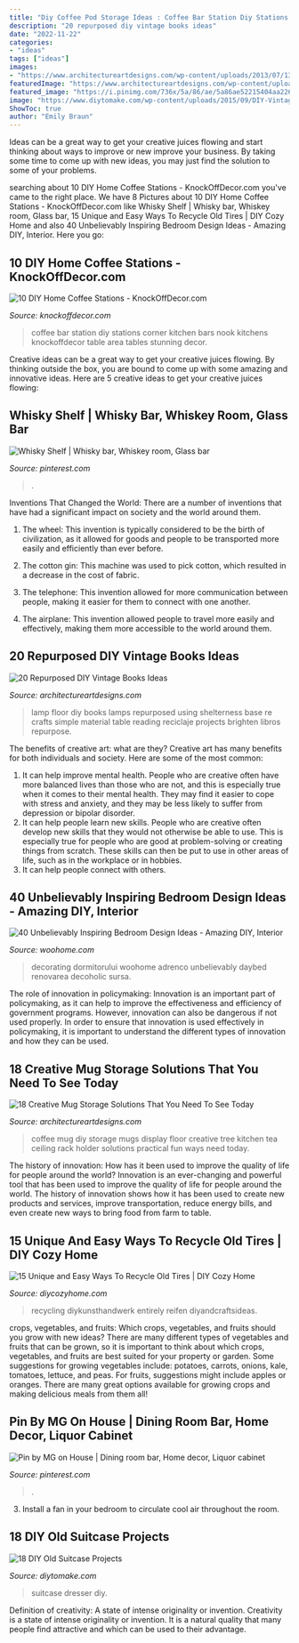 ```yaml
---
title: "Diy Coffee Pod Storage Ideas : Coffee Bar Station Diy Stations Corner Kitchen Bars Nook Kitchens Knockoffdecor Table Area Tables Stunning Decor"
description: "20 repurposed diy vintage books ideas"
date: "2022-11-22"
categories:
- "ideas"
tags: ["ideas"]
images:
- "https://www.architectureartdesigns.com/wp-content/uploads/2013/07/1328.jpg"
featuredImage: "https://www.architectureartdesigns.com/wp-content/uploads/2016/09/17-35.jpg"
featured_image: "https://i.pinimg.com/736x/5a/86/ae/5a86ae52215404aa22679453e3a30e40.jpg"
image: "https://www.diytomake.com/wp-content/uploads/2015/09/DIY-Vintage-Suitcase-Dresser.jpg"
ShowToc: true
author: "Emily Braun"
---
```



Ideas can be a great way to get your creative juices flowing and start thinking about ways to improve or new improve your business. By taking some time to come up with new ideas, you may just find the solution to some of your problems.

	

		
searching about 10 DIY Home Coffee Stations - KnockOffDecor.com you've came to the right place. We have 8 Pictures about 10 DIY Home Coffee Stations - KnockOffDecor.com like Whisky Shelf | Whisky bar, Whiskey room, Glass bar, 15 Unique and Easy Ways To Recycle Old Tires | DIY Cozy Home and also 40 Unbelievably Inspiring Bedroom Design Ideas - Amazing DIY, Interior. Here you go:
		
    
## 10 DIY Home Coffee Stations - KnockOffDecor.com

<img loading=lazy src="https://knockoffdecor.com/wp-content/uploads/2017/01/coffeebar3-650x1013.jpg" onerror="this.onerror=null;this.src='https://tse1.mm.bing.net/th?id=OIP.ePaz15C6Pvfn6lSiJhJZYQHaLi&amp;pid=15.1';" alt="10 DIY Home Coffee Stations - KnockOffDecor.com">

_Source: knockoffdecor.com_

>coffee bar station diy stations corner kitchen bars nook kitchens knockoffdecor table area tables stunning decor. 

	

Creative ideas can be a great way to get your creative juices flowing. By thinking outside the box, you are bound to come up with some amazing and innovative ideas. Here are 5 creative ideas to get your creative juices flowing: 

    
## Whisky Shelf | Whisky Bar, Whiskey Room, Glass Bar

<img loading=lazy src="https://i.pinimg.com/736x/5a/86/ae/5a86ae52215404aa22679453e3a30e40.jpg" onerror="this.onerror=null;this.src='https://tse3.mm.bing.net/th?id=OIP.j6e92rRoYCfzsd4WMaLDVAHaJ3&amp;pid=15.1';" alt="Whisky Shelf | Whisky bar, Whiskey room, Glass bar">

_Source: pinterest.com_

>. 

	

Inventions That Changed the World: There are a number of inventions that have had a significant impact on society and the world around them.
1. The wheel: This invention is typically considered to be the birth of civilization, as it allowed for goods and people to be transported more easily and efficiently than ever before.
2. The cotton gin: This machine was used to pick cotton, which resulted in a decrease in the cost of fabric.

3. The telephone: This invention allowed for more communication between people, making it easier for them to connect with one another.

4. The airplane: This invention allowed people to travel more easily and effectively, making them more accessible to the world around them.

    
## 20 Repurposed DIY Vintage Books Ideas

<img loading=lazy src="https://www.architectureartdesigns.com/wp-content/uploads/2013/07/1328.jpg" onerror="this.onerror=null;this.src='https://tse2.mm.bing.net/th?id=OIP.CTft2INDAO4N787n1lT4CAHaJ3&amp;pid=15.1';" alt="20 Repurposed DIY Vintage Books Ideas">

_Source: architectureartdesigns.com_

>lamp floor diy books lamps repurposed using shelterness base re crafts simple material table reading reciclaje projects brighten libros repurpose. 

	

The benefits of creative art: what are they?
Creative art has many benefits for both individuals and society. Here are some of the most common: 
1) It can help improve mental health. People who are creative often have more balanced lives than those who are not, and this is especially true when it comes to their mental health. They may find it easier to cope with stress and anxiety, and they may be less likely to suffer from depression or bipolar disorder.
2) It can help people learn new skills. People who are creative often develop new skills that they would not otherwise be able to use. This is especially true for people who are good at problem-solving or creating things from scratch. These skills can then be put to use in other areas of life, such as in the workplace or in hobbies.
3) It can help people connect with others.

    
## 40 Unbelievably Inspiring Bedroom Design Ideas - Amazing DIY, Interior

<img loading=lazy src="https://www.woohome.com/wp-content/uploads/2014/01/Wonderful-Bedroom-Design-Ideas-25.jpg" onerror="this.onerror=null;this.src='https://tse4.mm.bing.net/th?id=OIP.XXnlCkCaZVCiGzQuTnhzJAHaLH&amp;pid=15.1';" alt="40 Unbelievably Inspiring Bedroom Design Ideas - Amazing DIY, Interior">

_Source: woohome.com_

>decorating dormitorului woohome adrenco unbelievably daybed renovarea decoholic sursa. 

	

The role of innovation in policymaking:
Innovation is an important part of policymaking, as it can help to improve the effectiveness and efficiency of government programs. However, innovation can also be dangerous if not used properly. In order to ensure that innovation is used effectively in policymaking, it is important to understand the different types of innovation and how they can be used.

    
## 18 Creative Mug Storage Solutions That You Need To See Today

<img loading=lazy src="https://www.architectureartdesigns.com/wp-content/uploads/2016/09/17-35.jpg" onerror="this.onerror=null;this.src='https://tse4.mm.bing.net/th?id=OIP.GZhy9VZmbDjGnp6LUsZp-AHaJ4&amp;pid=15.1';" alt="18 Creative Mug Storage Solutions That You Need To See Today">

_Source: architectureartdesigns.com_

>coffee mug diy storage mugs display floor creative tree kitchen tea ceiling rack holder solutions practical fun ways need today. 

	

The history of innovation: How has it been used to improve the quality of life for people around the world?
Innovation is an ever-changing and powerful tool that has been used to improve the quality of life for people around the world. The history of innovation shows how it has been used to create new products and services, improve transportation, reduce energy bills, and even create new ways to bring food from farm to table.

    
## 15 Unique And Easy Ways To Recycle Old Tires | DIY Cozy Home

<img loading=lazy src="http://diycozyhome.com/wp-content/uploads/2016/05/tire-chair.jpg" onerror="this.onerror=null;this.src='https://tse3.mm.bing.net/th?id=OIP.R0oy7-puvzXilux5lQe8LwHaJ4&amp;pid=15.1';" alt="15 Unique and Easy Ways To Recycle Old Tires | DIY Cozy Home">

_Source: diycozyhome.com_

>recycling diykunsthandwerk entirely reifen diyandcraftsideas. 

	

crops, vegetables, and fruits: Which crops, vegetables, and fruits should you grow with new ideas?
There are many different types of vegetables and fruits that can be grown, so it is important to think about which crops, vegetables, and fruits are best suited for your property or garden. Some suggestions for growing vegetables include: potatoes, carrots, onions, kale, tomatoes, lettuce, and peas. For fruits, suggestions might include apples or oranges. There are many great options available for growing crops and making delicious meals from them all!

    
## Pin By MG On House | Dining Room Bar, Home Decor, Liquor Cabinet

<img loading=lazy src="https://i.pinimg.com/736x/1a/4e/29/1a4e290efcc9e3efb0d9b486a408289a.jpg" onerror="this.onerror=null;this.src='https://tse1.mm.bing.net/th?id=OIP.fVZG0sqai8KWnxKYeTb3_AHaJ3&amp;pid=15.1';" alt="Pin by MG on House | Dining room bar, Home decor, Liquor cabinet">

_Source: pinterest.com_

>. 

	

3. Install a fan in your bedroom to circulate cool air throughout the room.

    
## 18 DIY Old Suitcase Projects

<img loading=lazy src="https://www.diytomake.com/wp-content/uploads/2015/09/DIY-Vintage-Suitcase-Dresser.jpg" onerror="this.onerror=null;this.src='https://tse3.mm.bing.net/th?id=OIP.DjDjOG9DDa1JHFgBg0-qSAHaJ3&amp;pid=15.1';" alt="18 DIY Old Suitcase Projects">

_Source: diytomake.com_

>suitcase dresser diy. 

	

Definition of creativity: A state of intense originality or invention.
Creativity is a state of intense originality or invention. It is a natural quality that many people find attractive and which can be used to their advantage.


